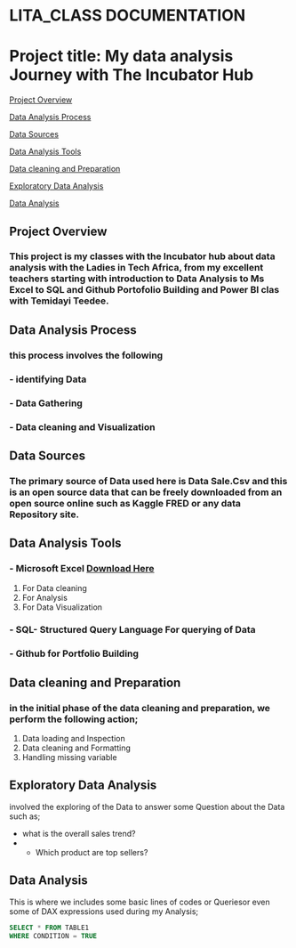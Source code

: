 # LITA_CLASS DOCUMENTATION

# Project title: My data analysis Journey with The Incubator Hub

[Project Overview](#project-overview)

[Data Analysis Process](#data-analysis-process)

[Data Sources](#data-sources)

[Data Analysis Tools](#data-analysis-tools)

[Data cleaning and Preparation](#data-cleaning-and-preparation)

 [Exploratory Data Analysis](#exploratory-data-analysis)
 
 [Data Analysis](#data-analysis)
 
## Project Overview

### This project is my classes with the Incubator hub about data analysis with the Ladies in Tech Africa, from my excellent teachers starting with introduction to Data Analysis to Ms Excel to SQL and Github Portofolio Building and Power BI clas with Temidayi Teedee.

## Data Analysis Process

### this process involves the following 
### - identifying Data
### - Data Gathering
### - Data cleaning and Visualization

## Data Sources
### The primary source of Data used here is Data Sale.Csv and this is an open source data that can be freely downloaded from an open source online such as Kaggle FRED or any data Repository site.
  
## Data Analysis Tools

### - Microsoft Excel [Download Here](https://www,microsoft.com)
1. For Data cleaning
2.  For Analysis
3. For Data Visualization

### - SQL- Structured Query Language For querying of Data 
 ### - Github for Portfolio Building

   
## Data cleaning and Preparation
### in the initial phase of the data cleaning and preparation, we perform the following action;
 1. Data loading and Inspection
 2. Data cleaning and Formatting
 3. Handling missing variable

## Exploratory Data Analysis
involved the exploring of the Data to answer some Question about the Data such as;
- what is the overall sales trend?
- - Which product are top sellers?

## Data Analysis
This is where we includes some basic lines of codes or Queriesor even some of DAX expressions used during my Analysis;

```SQL
SELECT * FROM TABLE1
WHERE CONDITION = TRUE
```
